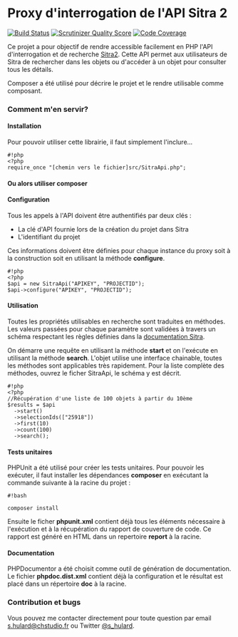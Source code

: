 # Proxy d'interrogation de l'API Sitra 2 #

[![Build Status](https://travis-ci.org/CHStudio/sitra2-proxy.svg?branch=develop)](https://travis-ci.org/CHStudio/sitra2-proxy) [![Scrutinizer Quality Score](https://scrutinizer-ci.com/g/CHStudio/sitra2-proxy/badges/quality-score.png?s=e908698796250470837da1aee3d5f1de58abe42b)](https://scrutinizer-ci.com/g/CHStudio/sitra2-proxy/) [![Code Coverage](https://scrutinizer-ci.com/g/CHStudio/sitra2-proxy/badges/coverage.png?s=458223269fcf1205044aaa271d0bbfc08f1c7f95)](https://scrutinizer-ci.com/g/CHStudio/sitra2-proxy/)

Ce projet a pour objectif de rendre accessible facilement en PHP l'API d'interrogation et de recherche [Sitra2](http://www.sitra-rhonealpes.com/wiki/index.php/API_Sitra_2). Cette API permet aux utilisateurs de Sitra de rechercher dans les objets ou d'accéder à un objet pour consulter tous les détails.

Composer a été utilisé pour décrire le projet et le rendre utilisable comme composant.

### Comment m'en servir? ###

#### Installation ####

Pour pouvoir utiliser cette librairie, il faut simplement l'inclure...

```
#!php
<?php
require_once "[chemin vers le fichier]src/SitraApi.php";
```

#### Ou alors utiliser composer ####

#### Configuration #####

Tous les appels à l'API doivent être authentifiés par deux clés :

* La clé d'API fournie lors de la création du projet dans Sitra
* L'identifiant du projet

Ces informations doivent être définies pour chaque instance du proxy soit à la construction soit en utilisant la méthode **configure**.

```
#!php
<?php
$api = new SitraApi("APIKEY", "PROJECTID");
$api->configure("APIKEY", "PROJECTID");
```

#### Utilisation ####

Toutes les propriétés utilisables en recherche sont traduites en méthodes. Les valeurs passées pour chaque paramètre sont validées à travers un schéma respectant les règles définies dans la [documentation Sitra](http://www.sitra-rhonealpes.com/wiki/index.php/API_-_services_-_format_de_la_requete).

On démarre une requête en utilisant la méthode **start** et on l'exécute en utilisant la méthode **search**. L'objet utilise une interface chainable, toutes les méthodes sont applicables très rapidement. Pour la liste complète des méthodes, ouvrez le ficher SitraApi, le schéma y est décrit.

```
#!php
<?php
//Récupération d'une liste de 100 objets à partir du 10ème
$results = $api
  ->start()
  ->selectionIds(["25918"])
  ->first(10)
  ->count(100)
  ->search();
```

#### Tests unitaires ####

PHPUnit a été utilisé pour créer les tests unitaires. Pour pouvoir les exécuter, il faut installer les dépendances **composer** en exécutant la commande suivante à la racine du projet :

```
#!bash

composer install
```

Ensuite le ficher **phpunit.xml** contient déjà tous les éléments nécessaire à l'exécution et à la récupération du rapport de couverture de code. Ce rapport est généré en HTML dans un repertoire **report** à la racine.

#### Documentation ####

PHPDocumentor a été choisit comme outil de génération de documentation. Le fichier **phpdoc.dist.xml** contient déjà la configuration et le résultat est placé dans un répertoire **doc** à la racine.

### Contribution et bugs ###

Vous pouvez me contacter directement pour toute question par email [s.hulard@chstudio.fr]() ou Twitter [@s_hulard](http://twitter.com/s_hulard).